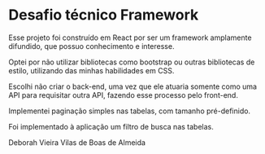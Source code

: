 # Desafio técnico Framework

Esse projeto foi construído em React por ser um framework amplamente difundido, que possuo conhecimento e interesse.

Optei por não utilizar bibliotecas como bootstrap ou outras bibliotecas de estilo, utilizando das minhas habilidades em CSS.

Escolhi não criar o back-end, uma vez que ele atuaria somente como uma API para requisitar outra API, fazendo esse processo pelo front-end.

Implementei paginação simples nas tabelas, com tamanho pré-definido.

Foi implementado à aplicação um filtro de busca nas tabelas.

Deborah Vieira Vilas de Boas de Almeida
